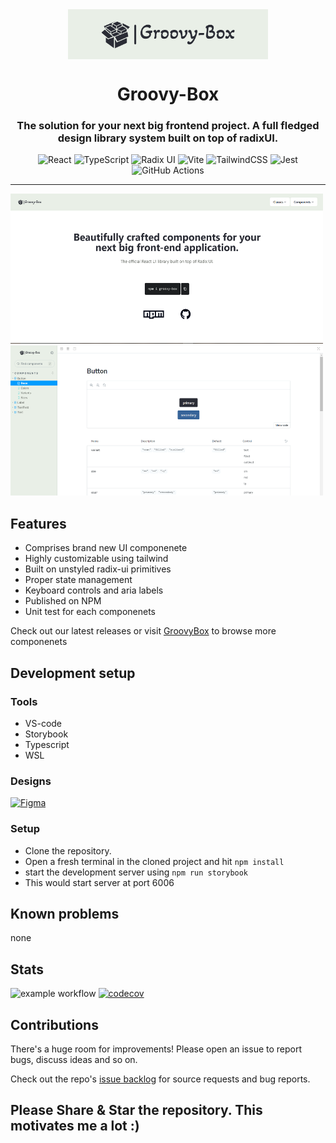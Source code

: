 <div align="center">
    <img src="https://raw.githubusercontent.com/SySagar/Groovy-Box/main/assets/logo.png" href="https://github.com/SySagar/Groovy-Box" width="320" height="80" style="display: block; margin: 0 auto"/>
    <h1>Groovy-Box</h1>
    <h3><p>The solution for your next big frontend project. A full fledged design library system built on top of radixUI.</p></h3>

![React](https://img.shields.io/badge/react-%2320232a.svg?style=for-the-badge&logo=react&logoColor=%2361DAFB)
![TypeScript](https://img.shields.io/badge/typescript-%23007ACC.svg?style=for-the-badge&logo=typescript&logoColor=white)
![Radix UI](https://img.shields.io/badge/radix%20ui-161618.svg?style=for-the-badge&logo=radix-ui&logoColor=white)
![Vite](https://img.shields.io/badge/vite-%23646CFF.svg?style=for-the-badge&logo=vite&logoColor=white)
![TailwindCSS](https://img.shields.io/badge/tailwindcss-%2338B2AC.svg?style=for-the-badge&logo=tailwind-css&logoColor=white)
![Jest](https://img.shields.io/badge/-jest-%23C21325?style=for-the-badge&logo=jest&logoColor=white)
![GitHub Actions](https://img.shields.io/badge/github%20actions-%232671E5.svg?style=for-the-badge&logo=githubactions&logoColor=white)

</div>

---

<p>
   <img src="https://raw.githubusercontent.com/SySagar/Groovy-Box/main/assets/Capture.PNG" width="500" height="240" />
<img src="https://raw.githubusercontent.com/SySagar/Groovy-Box/main/assets/Capture2.PNG" width="500" height="240" />
</p>

## Features
- Comprises brand new UI componenete
- Highly customizable using tailwind
- Built on unstyled radix-ui primitives
- Proper state management
- Keyboard controls and aria labels
- Published on NPM
- Unit test for each componenets


Check out our latest releases or visit [GroovyBox](https://groovy-box.netlify.app/?path=/docs/components-button--docs) to browse more componenets

## Development setup
### Tools
- VS-code
- Storybook
- Typescript
- WSL

### Designs

<a href="https://www.figma.com/file/xSPncVLJ2zWhIA3UwC9mK6/Untitled?type=design&node-id=1-6&mode=design&t=PbidxKEaRcHaV6le-0">
  <img src="https://img.shields.io/badge/figma-%23F24E1E.svg?style=for-the-badge&logo=figma&logoColor=white" alt="Figma">
</a>


### Setup
- Clone the repository.
- Open a fresh terminal in the cloned project and hit `npm install`
- start the development server using `npm run storybook`
- This would start server at port 6006

## Known problems
none

## Stats
<div style={{display:"flex"}}>    
    
![example workflow](https://github.com/SySagar/Groovy-Box/actions/workflows/build_and_publish.yml/badge.svg)
[![codecov](https://codecov.io/gh/SySagar/Groovy-Box/branch/dev/graph/badge.svg?token=SW96J1IZIQ)](https://codecov.io/gh/SySagar/Groovy-Box)
</div>

## Contributions
There's a huge room for improvements! Please open an issue to report bugs, discuss ideas and so on.

Check out the repo's [issue backlog](https://github.com/SySagar/Groovy-Box/issues) for source requests and bug reports.


## Please Share & Star the repository. This motivates me a lot :)

